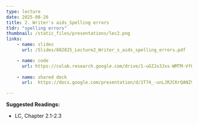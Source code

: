 ```yaml
---
type: lecture
date: 2025-08-26
title: 2. Writer's aids_Spelling errors
tldr: "spelling errors"
thumbnail: /static_files/presentations/lec2.png
links: 
    - name: slides
      url: /Slides/082825_Lecture2_Writer_s_aids_spelling_errors.pdf

    - name: code
      url: https://colab.research.google.com/drive/1-uGZJx3Jxs-WMTM-Vf6PuCH7s-eACXu7?usp=sharing
    
    - name: shared deck
      url:  https://docs.google.com/presentation/d/1T74_-unLJRJCKrQANZ9Onv2CFbi5kB9haWm3lJONzE8/edit?usp=sharing

---
```

**Suggested Readings:**
- LC, Chapter 2.1-2.3
